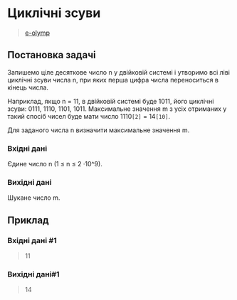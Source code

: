 # Циклічні зсуви
> [e-olymp](https://www.eolymp.com)

## Постановка задачі
Запишемо ціле десяткове число n у двійковій системі і утворимо всі ліві циклічні зсуви числа n, при яких перша цифра числа переноситься в кінець числа.

Наприклад, якщо n = 11, в двійковій системі буде 1011, його циклічні зсуви: 0111, 1110, 1101, 1011. Максимальне значення m з усіх отриманих у такий спосіб чисел буде мати число 1110`[2]` = 14`[10]`.

Для заданого числа n визначити максимальне значення m.
### Вхідні дані
Єдине число n (1 ≤ n ≤ 2 ·10^9).
### Вихідні дані
Шукане число m.
## Приклад

### Вхідні дані #1
> 11
### Вихідні дані#1
> 14
